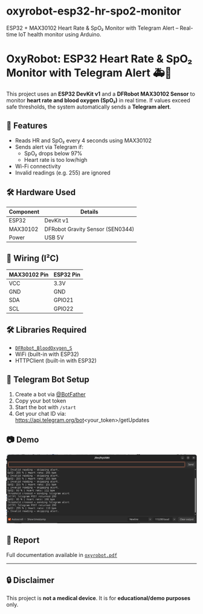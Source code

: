 # oxyrobot-esp32-hr-spo2-monitor
ESP32 + MAX30102 Heart Rate &amp; SpO₂ Monitor with Telegram Alert – Real-time IoT health monitor using Arduino.
# OxyRobot: ESP32 Heart Rate & SpO₂ Monitor with Telegram Alert 🚑📲

This project uses an **ESP32 DevKit v1** and a **DFRobot MAX30102 Sensor** to monitor **heart rate and blood oxygen (SpO₂)** in real time. If values exceed safe thresholds, the system automatically sends a **Telegram alert**.

## 🧠 Features
- Reads HR and SpO₂ every 4 seconds using MAX30102
- Sends alert via Telegram if:
  - SpO₂ drops below 97%
  - Heart rate is too low/high
- Wi-Fi connectivity
- Invalid readings (e.g. 255) are ignored

## 🛠 Hardware Used
| Component | Details |
|----------|---------|
| ESP32    | DevKit v1 |
| MAX30102 | DFRobot Gravity Sensor (SEN0344) |
| Power    | USB 5V |

## 📡 Wiring (I²C)
| MAX30102 Pin | ESP32 Pin |
|--------------|-----------|
| VCC          | 3.3V      |
| GND          | GND       |
| SDA          | GPIO21    |
| SCL          | GPIO22    |

## 🛠 Libraries Required
- [`DFRobot_BloodOxygen_S`](https://github.com/DFRobot/DFRobot_BloodOxygen_S)
- WiFi (built-in with ESP32)
- HTTPClient (built-in with ESP32)

## 📲 Telegram Bot Setup
1. Create a bot via [@BotFather](https://t.me/BotFather)
2. Copy your bot token
3. Start the bot with `/start`
4. Get your chat ID via: https://api.telegram.org/bot<your_token>/getUpdates

## 📷 Demo
![Serial Monitor](serial_output.png)

## 📄 Report
Full documentation available in [`oxyrobot.pdf`](./oxyrobot.pdf)

---

## 🔒 Disclaimer
This project is **not a medical device**. It is for **educational/demo purposes** only.
